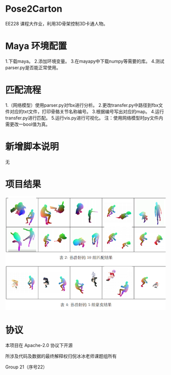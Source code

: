 # Pose2Carton 

EE228 课程大作业，利用3D骨架控制3D卡通人物。



# Maya 环境配置

1.下载maya。
2.添加环境变量。
3.在mayapy中下载numpy等需要的库。
4.测试parser.py是否能正常使用。

# 匹配流程

1.（网络模型）使用parser.py对fbx进行分析。
2.更改transfer.py中路径到fbx文件对应的txt文件，打印骨骼关节名称编号。
3.根据编号写出对应的map。
4.运行transfer.py进行匹配。
5.运行vis.py进行可视化。
注：使用网络模型时py文件内需更改一bool值为真。

# 新增脚本说明

无

# 项目结果


![image](../img/0101.png)



# 协议 
本项目在 Apache-2.0 协议下开源

所涉及代码及数据的最终解释权归倪冰冰老师课题组所有

Group 21（序号22）
